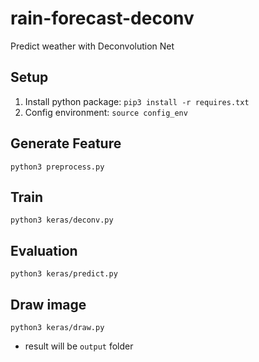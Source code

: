 # rain-forecast-deconv

Predict weather with Deconvolution Net

## Setup

1. Install python package: `pip3 install -r requires.txt`
2. Config environment: `source config_env`

## Generate Feature

`python3 preprocess.py`

## Train

`python3 keras/deconv.py`

## Evaluation

`python3 keras/predict.py`

## Draw image

`python3 keras/draw.py`

- result will be `output` folder
